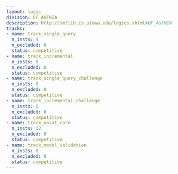 ```yaml
---
layout: logic
division: QF_AUFNIA
description: http://smtlib.cs.uiowa.edu/logics.shtml#QF_AUFNIA
tracks:
- name: track_single_query
  n_insts: 9
  n_excluded: 0
  status: competitive
- name: track_incremental
  n_insts: 0
  n_excluded: 0
  status: competitive
- name: track_single_query_challenge
  n_insts: 0
  n_excluded: 0
  status: competitive
- name: track_incremental_challenge
  n_insts: 0
  n_excluded: 0
  status: competitive
- name: track_unsat_core
  n_insts: 12
  n_excluded: 0
  status: competitive
- name: track_model_validation
  n_insts: 0
  n_excluded: 0
  status: competitive
---
```


